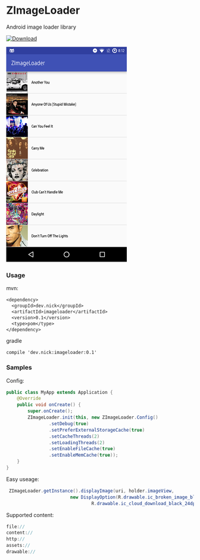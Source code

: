 # ZImageLoader
Android image loader library

[ ![Download](https://api.bintray.com/packages/nickandroid/maven/imageloader/images/download.svg) ](https://bintray.com/nickandroid/maven/imageloader/_latestVersion)

![Logo](art/screen1.png)

### Usage
mvn:
```
<dependency>
  <groupId>dev.nick</groupId>
  <artifactId>imageloader</artifactId>
  <version>0.1</version>
  <type>pom</type>
</dependency>
```

gradle
```
compile 'dev.nick:imageloader:0.1'
```

### Samples

Config:
```java
public class MyApp extends Application {
    @Override
    public void onCreate() {
        super.onCreate();
        ZImageLoader.init(this, new ZImageLoader.Config()
                .setDebug(true)
                .setPreferExternalStorageCache(true)
                .setCacheThreads(2)
                .setLoadingThreads(2)
                .setEnableFileCache(true)
                .setEnableMemCache(true));
    }
}
```

Easy useage:
```java
 ZImageLoader.getInstance().displayImage(uri, holder.imageView,
                        new DisplayOption(R.drawable.ic_broken_image_black_24dp,
                                R.drawable.ic_cloud_download_black_24dp));
```

Supported content:
```java
file://
content://
http://
assets://
drawable://
```